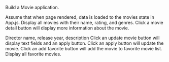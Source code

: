 Build a Movie application.

Assume that when page rendered, data is loaded to the movies state in App.js.
Display all movies with their name, rating, and genres.
Click a movie detail button will display more information about the movie.

Director name, release year, description
Click an update movie button will display text fields and an apply button. Click an apply button will update the movie.
Click an add favorite button will add the movie to favorite movie list. Display all favorite movies.
